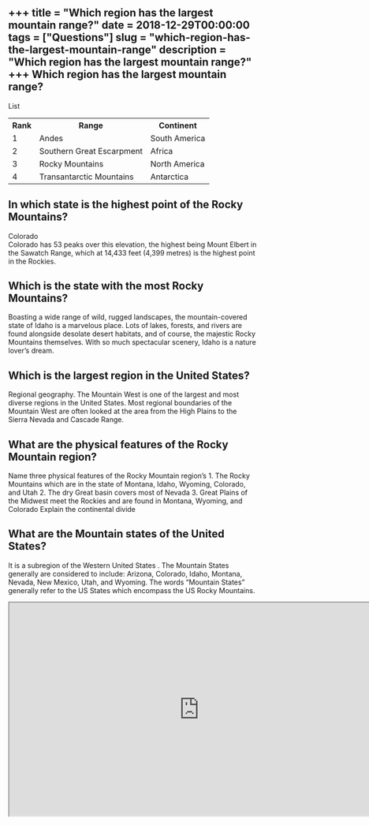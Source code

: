 +++
title = "Which region has the largest mountain range?"
date = 2018-12-29T00:00:00
tags = ["Questions"]
slug = "which-region-has-the-largest-mountain-range"
description = "Which region has the largest mountain range?"
+++
Which region has the largest mountain range?
--------------------------------------------

List

<table><tr><th>Rank</th><th>Range</th><th>Continent</th></tr><tr><td>1</td><td>Andes</td><td>South America</td></tr><tr><td>2</td><td>Southern Great Escarpment</td><td>Africa</td></tr><tr><td>3</td><td>Rocky Mountains</td><td>North America</td></tr><tr><td>4</td><td>Transantarctic Mountains</td><td>Antarctica</td></tr></table>

In which state is the highest point of the Rocky Mountains?
-----------------------------------------------------------

Colorado  
Colorado has 53 peaks over this elevation, the highest being Mount Elbert in the Sawatch Range, which at 14,433 feet (4,399 metres) is the highest point in the Rockies.

Which is the state with the most Rocky Mountains?
-------------------------------------------------

Boasting a wide range of wild, rugged landscapes, the mountain-covered state of Idaho is a marvelous place. Lots of lakes, forests, and rivers are found alongside desolate desert habitats, and of course, the majestic Rocky Mountains themselves. With so much spectacular scenery, Idaho is a nature lover’s dream.

Which is the largest region in the United States?
-------------------------------------------------

Regional geography. The Mountain West is one of the largest and most diverse regions in the United States. Most regional boundaries of the Mountain West are often looked at the area from the High Plains to the Sierra Nevada and Cascade Range.

What are the physical features of the Rocky Mountain region?
------------------------------------------------------------

Name three physical features of the Rocky Mountain region’s 1. The Rocky Mountains which are in the state of Montana, Idaho, Wyoming, Colorado, and Utah 2. The dry Great basin covers most of Nevada 3. Great Plains of the Midwest meet the Rockies and are found in Montana, Wyoming, and Colorado Explain the continental divide

What are the Mountain states of the United States?
--------------------------------------------------

It is a subregion of the Western United States . The Mountain States generally are considered to include: Arizona, Colorado, Idaho, Montana, Nevada, New Mexico, Utah, and Wyoming. The words “Mountain States” generally refer to the US States which encompass the US Rocky Mountains.

<iframe allow="accelerometer; autoplay; clipboard-write; encrypted-media; gyroscope; picture-in-picture" allowfullscreen="" class="__youtube_prefs__  epyt-is-override  no-lazyload" data-no-lazy="1" data-origheight="433" data-origwidth="770" data-skipgform_ajax_framebjll="" height="433" id="_ytid_18460" loading="lazy" src="https://www.youtube.com/embed/rDam1sETfxY?enablejsapi=1&autoplay=0&cc_load_policy=0&cc_lang_pref=&iv_load_policy=1&loop=0&modestbranding=0&rel=1&fs=1&playsinline=0&autohide=2&theme=dark&color=red&controls=1&" title="YouTube player" width="770"></iframe>